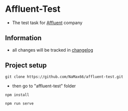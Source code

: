 # Affluent-Test

- The test task for [Affluent] company

## Information

- all changes will be tracked in [changelog]

## Project setup
```
git clone https://github.com/NaMax66/affluent-test.git
```
- then go to "affluent-test" folder
```
npm install
```
```
npm run serve
```

[Affluent]: https://www.affluent.io/
[changelog]: CHANGELOG.md
